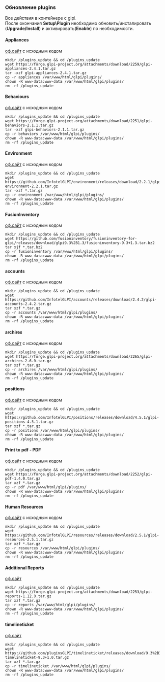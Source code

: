 ### Обновление plugins
Все действия в контейнере с glpi.  
После окончания **Setup\Plugin** необходимо обновить/инсталировать (**Upgrade/Install**) и активировать(**Enable**) по необходимости.

#### Appliances
[оф.сайт](https://forge.glpi-project.org/projects/appliances/files) с исходным кодом
```
mkdir /plugins_update && cd /plugins_update
wget https://forge.glpi-project.org/attachments/download/2259/glpi-appliances-2.4.1.tar.gz
tar -xzf glpi-appliances-2.4.1.tar.gz
cp -r appliances /var/www/html/glpi/plugins/
chown -R www-data:www-data /var/www/html/glpi/plugins/
rm -rf /plugins_update
```

#### Behaviours
[оф.сайт](https://forge.glpi-project.org/projects/behaviors/files) с исходным кодом
```
mkdir /plugins_update && cd /plugins_update
wget https://forge.glpi-project.org/attachments/download/2251/glpi-behaviors-2.1.1.tar.gz
tar -xzf glpi-behaviors-2.1.1.tar.gz
cp -r behaviors /var/www/html/glpi/plugins/
chown -R www-data:www-data /var/www/html/glpi/plugins/
rm -rf /plugins_update
```

#### Environment
[оф.сайт](https://github.com/InfotelGLPI/environment/releases) с исходным кодом
```
mkdir /plugins_update && cd /plugins_update
wget https://github.com/InfotelGLPI/environment/releases/download/2.2.1/glpi-environment-2.2.1.tar.gz
tar -xzf *.tar.gz
cp -r environment /var/www/html/glpi/plugins/
chown -R www-data:www-data /var/www/html/glpi/plugins/
rm -rf /plugins_update
```

#### FusionInventory
[оф.сайт](https://github.com/fusioninventory/fusioninventory-for-glpi/releases) с исходным кодом
```
mkdir /plugins_update && cd /plugins_update
wget https://github.com/fusioninventory/fusioninventory-for-glpi/releases/download/glpi9.3%2B1.3/fusioninventory-9.3+1.3.tar.bz2
tar xjf *.tar.bz2
cp -r fusioninventory /var/www/html/glpi/plugins/
chown -R www-data:www-data /var/www/html/glpi/plugins/
rm -rf /plugins_update
```

#### accounts
[оф.сайт](https://github.com/InfotelGLPI/accounts/releases) с исходным кодом
```
mkdir /plugins_update && cd /plugins_update
wget https://github.com/InfotelGLPI/accounts/releases/download/2.4.2/glpi-accounts-2.4.2.tar.gz
tar xzf *.tar.gz
cp -r accounts /var/www/html/glpi/plugins/
chown -R www-data:www-data /var/www/html/glpi/plugins/
rm -rf /plugins_update
```

#### archires
[оф.сайт](https://forge.glpi-project.org/projects/archires/files) с исходным кодом
```
mkdir /plugins_update && cd /plugins_update
wget https://forge.glpi-project.org/attachments/download/2265/glpi-archires-2.6.0.tar.gz
tar xzf *.tar.gz
cp -r archires /var/www/html/glpi/plugins/
chown -R www-data:www-data /var/www/html/glpi/plugins/
rm -rf /plugins_update
```

#### positions
[оф.сайт](https://github.com/InfotelGLPI/positions/releases) с исходным кодом
```
mkdir /plugins_update && cd /plugins_update
wget https://github.com/InfotelGLPI/positions/releases/download/4.5.1/glpi-positions-4.5.1.tar.gz
tar xzf *.tar.gz
cp -r positions /var/www/html/glpi/plugins/
chown -R www-data:www-data /var/www/html/glpi/plugins/
rm -rf /plugins_update
```

#### Print to pdf - PDF
[оф.сайт](https://forge.glpi-project.org/projects/pdf/files) с исходным кодом
```
mkdir /plugins_update && cd /plugins_update
wget https://forge.glpi-project.org/attachments/download/2252/glpi-pdf-1.4.0.tar.gz
tar xzf *.tar.gz
cp -r pdf /var/www/html/glpi/plugins/
chown -R www-data:www-data /var/www/html/glpi/plugins/
rm -rf /plugins_update
```

#### Human Resources
[оф.сайт](https://github.com/InfotelGLPI/resources/releases) с исходным кодом
```
mkdir /plugins_update && cd /plugins_update
wget https://github.com/InfotelGLPI/resources/releases/download/2.5.1/glpi-resources-2.5.1.tar.gz
tar xzf *.tar.gz
cp -r resources /var/www/html/glpi/plugins/
chown -R www-data:www-data /var/www/html/glpi/plugins/
rm -rf /plugins_update
```

#### Additional Reports
[оф.сайт](https://forge.glpi-project.org/projects/reports/files)
```
mkdir /plugins_update && cd /plugins_update
wget https://forge.glpi-project.org/attachments/download/2253/glpi-reports-1.12.0.tar.gz
tar xzf *.tar.gz
cp -r reports /var/www/html/glpi/plugins/
chown -R www-data:www-data /var/www/html/glpi/plugins/
rm -rf /plugins_update
```

#### timelineticket
[оф.сайт](https://github.com/pluginsGLPI/timelineticket/releases)
```
mkdir /plugins_update && cd /plugins_update
wget https://github.com/pluginsGLPI/timelineticket/releases/download/9.3%2B1.0/glpi-timelineticket-9.3+1.0.tar.gz
tar xzf *.tar.gz
cp -r timelineticket /var/www/html/glpi/plugins/
chown -R www-data:www-data /var/www/html/glpi/plugins/
rm -rf /plugins_update
```
